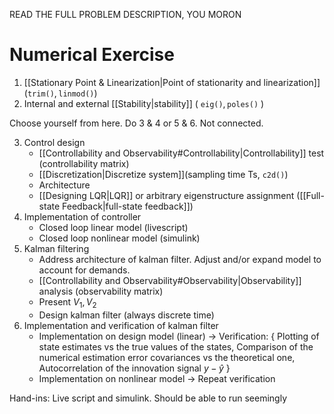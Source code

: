 READ THE FULL PROBLEM DESCRIPTION, YOU MORON
# Numerical Exercise
1. [[Stationary Point & Linearization|Point of stationarity and linearization]] ($\texttt{trim()}, \texttt{linmod()}$)
2. Internal and external [[Stability|stability]] ( $\texttt{eig()}, \texttt{poles()}$ )

Choose yourself from here. Do 3 & 4 or 5 & 6. Not connected.

3. Control design
   - [[Controllability and Observability#Controllability|Controllability]] test (controllability matrix)
   - [[Discretization|Discretize system]](sampling time Ts, $\texttt{c2d()}$)
   - Architecture
   - [[Designing LQR|LQR]] or arbitrary eigenstructure assignment ([[Full-state Feedback|full-state feedback]])
1. Implementation of controller
   - Closed loop linear model (livescript)
   - Closed loop nonlinear model (simulink)
2. Kalman filtering
   - Address architecture of kalman filter. Adjust and/or expand model to account for demands.
   - [[Controllability and Observability#Observability|Observability]] analysis (observability matrix)
   - Present $V_1, V_2$
   - Design kalman filter (always discrete time)
3. Implementation and verification of kalman filter
   - Implementation on design model (linear)
   -> Verification: { Plotting of state estimates vs the true values of the states,
				Comparison of the numerical estimation  error covariances vs the theoretical one,
				Autocorrelation of the innovation signal $y-\hat y$ }
   - Implementation on nonlinear model
   -> Repeat verification

Hand-ins:
Live script and simulink.
Should be able to run seemingly
